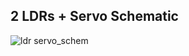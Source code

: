 ## 2 LDRs + Servo Schematic

![ldr servo_schem](https://user-images.githubusercontent.com/28915361/26968328-7afd5bd6-4cb6-11e7-9027-778f2e4a74cc.png)
